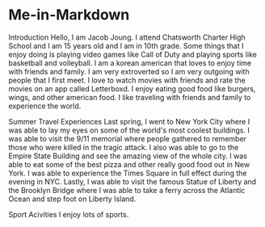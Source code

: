 # Me-in-Markdown
Introduction
Hello, I am Jacob Joung. I attend Chatsworth Charter High School and I am 15 years old and I am in 10th grade. Some things that I enjoy doing is playing video games like Call of Duty and playing sports like basketball and volleyball. I am a korean american that loves to enjoy time with friends and family. I am very extroverted so I am very outgoing with people that I first meet. I love to watch movies with friends and rate the movies on an app called Letterboxd. I enjoy eating good food like burgers, wings, and other american food. I like traveling with friends and family to experience the world. 

Summer Travel Experiences
Last spring, I went to New York City where I was able to lay my eyes on some of the world's most coolest buildings. I was able to visit the 9/11 memorial where people gathered to remember those who were killed in the tragic attack. I also was able to go to the Empire State Building and see the amazing view of the whole city. I was able to eat some of the best pizza and other really good food out in New York. I was able to experience the Times Square in full effect during the evening in NYC. Lastly, I was able to visit the famous Statue of Liberty and the Brooklyn Bridge where I was able to take a ferry across the Atlantic Ocean and step foot on Liberty Island. 

Sport Acivities
I enjoy lots of sports. 